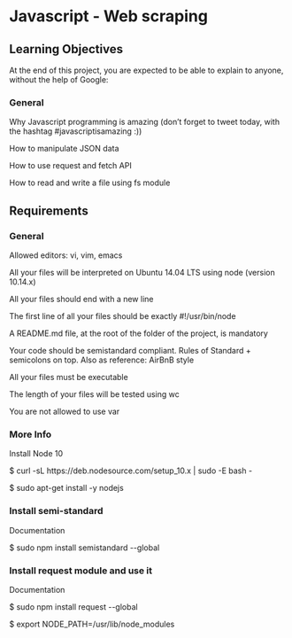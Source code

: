 # Javascript - Web scraping

## Learning Objectives
<p>At the end of this project, you are expected to be able to explain to anyone, without the help of Google:</p>

### General
<p>Why Javascript programming is amazing (don’t forget to tweet today, with the hashtag #javascriptisamazing :))</p>
<p>How to manipulate JSON data</p>
<p>How to use request and fetch API</p>
<p>How to read and write a file using fs module</p>

## Requirements
### General
<p>Allowed editors: vi, vim, emacs</p>
<p>All your files will be interpreted on Ubuntu 14.04 LTS using node (version 10.14.x)</p>
<p>All your files should end with a new line</p>
<p>The first line of all your files should be exactly #!/usr/bin/node</p>
<p>A README.md file, at the root of the folder of the project, is mandatory</p>
<p>Your code should be semistandard compliant. Rules of Standard + semicolons on top. Also as reference: AirBnB style</p>
<p>All your files must be executable</p>
<p>The length of your files will be tested using wc</p>
<p>You are not allowed to use var</p>


### More Info
<p>Install Node 10</p>
<p>$ curl -sL https://deb.nodesource.com/setup_10.x | sudo -E bash -</p>
<p>$ sudo apt-get install -y nodejs</p>

### Install semi-standard
<p>Documentation</p>
<p>$ sudo npm install semistandard --global</p>

### Install request module and use it
<p>Documentation</p>
<p>$ sudo npm install request --global</p>
<p>$ export NODE_PATH=/usr/lib/node_modules</p>
